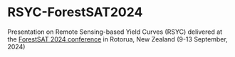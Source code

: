# RSYC-ForestSAT2024
Presentation on Remote Sensing-based Yield Curves (RSYC) delivered at the [ForestSAT 2024 conference](https://tcc.eventsair.com/fsat24/) in Rotorua, New Zealand (9-13 September, 2024)

